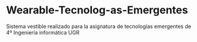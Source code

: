 # Wearable-Tecnolog-as-Emergentes
Sistema vestible realizado para la asignatura de tecnologías emergentes de 4º Ingeniería informática UGR
